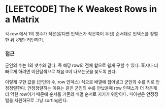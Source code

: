 # [LEETCODE] The K Weakest Rows in a Matrix

각 row 에서 1의 갯수가 작은(같다면 인덱스가 작은쪽이 우선) 순서대로 인덱스를 정렬한 뒤 k개만 리턴하기.

### 접근

군인의 수는 1의 갯수와 같다. 즉 해당 row의 전체 합으로 쉽게 구할 수 있다. 혹시나 더 빠르게 하려면 이진탐색으로 처음 0이 나오는곳을 찾도록 한다.

이렇게 구한 값을 (군인의 수, row 인덱스) 식으로 배열에 집어넣고 군인의 수를 키로 안정정렬한다. 안정정렬하는 이유는 같은 군인의 수를 만났을때 row 인덱스가 더 작은게 더 약한 row이기 때문에 순서를 기존의 배열 순서로 지키기 위함이다. 파이썬은 안정정렬을 지원하므로 그냥 sorting한다.
